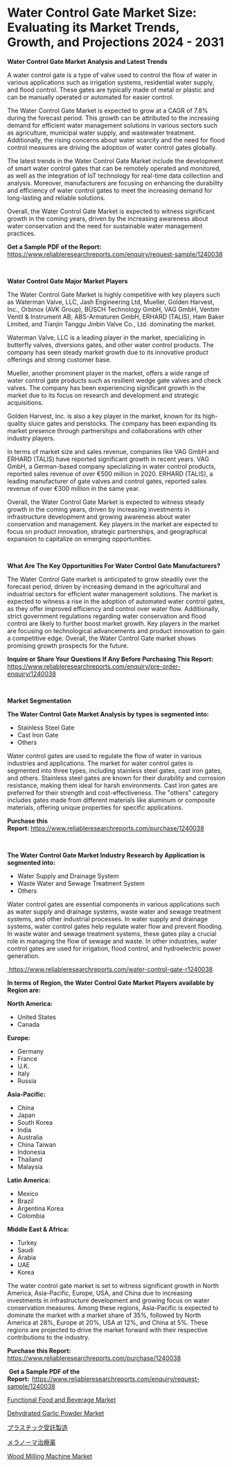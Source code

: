 <p><h1>Water Control Gate Market Size: Evaluating its Market Trends, Growth, and Projections 2024 - 2031</h1></p><p><strong>Water Control Gate Market Analysis and Latest Trends</strong></p>
<p><p>A water control gate is a type of valve used to control the flow of water in various applications such as irrigation systems, residential water supply, and flood control. These gates are typically made of metal or plastic and can be manually operated or automated for easier control.</p><p>The Water Control Gate Market is expected to grow at a CAGR of 7.8% during the forecast period. This growth can be attributed to the increasing demand for efficient water management solutions in various sectors such as agriculture, municipal water supply, and wastewater treatment. Additionally, the rising concerns about water scarcity and the need for flood control measures are driving the adoption of water control gates globally.</p><p>The latest trends in the Water Control Gate Market include the development of smart water control gates that can be remotely operated and monitored, as well as the integration of IoT technology for real-time data collection and analysis. Moreover, manufacturers are focusing on enhancing the durability and efficiency of water control gates to meet the increasing demand for long-lasting and reliable solutions.</p><p>Overall, the Water Control Gate Market is expected to witness significant growth in the coming years, driven by the increasing awareness about water conservation and the need for sustainable water management practices.</p></p>
<p><strong>Get a Sample PDF of the Report:&nbsp;</strong> <a href="https://www.reliableresearchreports.com/enquiry/request-sample/1240038">https://www.reliableresearchreports.com/enquiry/request-sample/1240038</a></p>
<p>&nbsp;</p>
<p><strong>Water Control Gate Major Market Players</strong></p>
<p><p>The Water Control Gate Market is highly competitive with key players such as Waterman Valve, LLC, Jash Engineering Ltd, Mueller, Golden Harvest, Inc., Orbinox (AVK Group), BÜSCH Technology GmbH, VAG GmbH, Ventim Ventil & Instrument AB, ABS-Armaturen GmbH, ERHARD (TALIS), Ham Baker Limited, and Tianjin Tanggu Jinbin Valve Co., Ltd. dominating the market.</p><p>Waterman Valve, LLC is a leading player in the market, specializing in butterfly valves, diversions gates, and other water control products. The company has seen steady market growth due to its innovative product offerings and strong customer base.</p><p>Mueller, another prominent player in the market, offers a wide range of water control gate products such as resilient wedge gate valves and check valves. The company has been experiencing significant growth in the market due to its focus on research and development and strategic acquisitions.</p><p>Golden Harvest, Inc. is also a key player in the market, known for its high-quality sluice gates and penstocks. The company has been expanding its market presence through partnerships and collaborations with other industry players.</p><p>In terms of market size and sales revenue, companies like VAG GmbH and ERHARD (TALIS) have reported significant growth in recent years. VAG GmbH, a German-based company specializing in water control products, reported sales revenue of over €500 million in 2020. ERHARD (TALIS), a leading manufacturer of gate valves and control gates, reported sales revenue of over €300 million in the same year.</p><p>Overall, the Water Control Gate Market is expected to witness steady growth in the coming years, driven by increasing investments in infrastructure development and growing awareness about water conservation and management. Key players in the market are expected to focus on product innovation, strategic partnerships, and geographical expansion to capitalize on emerging opportunities.</p></p>
<p>&nbsp;</p>
<p><strong>What Are The Key Opportunities For Water Control Gate Manufacturers?</strong></p>
<p><p>The Water Control Gate market is anticipated to grow steadily over the forecast period, driven by increasing demand in the agricultural and industrial sectors for efficient water management solutions. The market is expected to witness a rise in the adoption of automated water control gates, as they offer improved efficiency and control over water flow. Additionally, strict government regulations regarding water conservation and flood control are likely to further boost market growth. Key players in the market are focusing on technological advancements and product innovation to gain a competitive edge. Overall, the Water Control Gate market shows promising growth prospects for the future.</p></p>
<p><strong>Inquire or Share Your Questions If Any Before Purchasing This Report:</strong> <a href="https://www.reliableresearchreports.com/enquiry/pre-order-enquiry/1240038">https://www.reliableresearchreports.com/enquiry/pre-order-enquiry/1240038</a></p>
<p>&nbsp;</p>
<p><strong>Market Segmentation</strong></p>
<p><strong>The Water Control Gate Market Analysis by types is segmented into:</strong></p>
<p><ul><li>Stainless Steel Gate</li><li>Cast Iron Gate</li><li>Others</li></ul></p>
<p><p>Water control gates are used to regulate the flow of water in various industries and applications. The market for water control gates is segmented into three types, including stainless steel gates, cast iron gates, and others. Stainless steel gates are known for their durability and corrosion resistance, making them ideal for harsh environments. Cast iron gates are preferred for their strength and cost-effectiveness. The "others" category includes gates made from different materials like aluminum or composite materials, offering unique properties for specific applications.</p></p>
<p><strong>Purchase this Report:&nbsp;</strong><a href="https://www.reliableresearchreports.com/purchase/1240038">https://www.reliableresearchreports.com/purchase/1240038</a></p>
<p>&nbsp;</p>
<p><strong>The Water Control Gate Market Industry Research by Application is segmented into:</strong></p>
<p><ul><li>Water Supply and Drainage System</li><li>Waste Water and Sewage Treatment System</li><li>Others</li></ul></p>
<p><p>Water control gates are essential components in various applications such as water supply and drainage systems, waste water and sewage treatment systems, and other industrial processes. In water supply and drainage systems, water control gates help regulate water flow and prevent flooding. In waste water and sewage treatment systems, these gates play a crucial role in managing the flow of sewage and waste. In other industries, water control gates are used for irrigation, flood control, and hydroelectric power generation.</p></p>
<p><a href="https://www.reliableresearchreports.com/water-control-gate-r1240038">&nbsp;https://www.reliableresearchreports.com/water-control-gate-r1240038</a></p>
<p><strong>In terms of Region, the Water Control Gate Market Players available by Region are:</strong></p>
<p>
    <p> <strong> North America: </strong>
        <ul>
            <li>United States</li>
            <li>Canada</li>
        </ul>
        </p> 
    <p> <strong> Europe: </strong>
        <ul>
            <li>Germany</li>
            <li>France</li>
            <li>U.K.</li>
            <li>Italy</li>
            <li>Russia</li>
        </ul>
        </p> 
    <p> <strong> Asia-Pacific: </strong>
        <ul>
            <li>China</li>
            <li>Japan</li>
            <li>South Korea</li>
            <li>India</li>
            <li>Australia</li>
            <li>China Taiwan</li>
            <li>Indonesia</li>
            <li>Thailand</li>
            <li>Malaysia</li>
        </ul>
        </p> 
    <p> <strong> Latin America: </strong>
        <ul>
            <li>Mexico</li>
            <li>Brazil</li>
            <li>Argentina Korea</li>
            <li>Colombia</li>
        </ul>
        </p> 
    <p> <strong> Middle East & Africa: </strong>
        <ul>
            <li>Turkey</li>
            <li>Saudi</li>
            <li>Arabia</li>
            <li>UAE</li>
            <li>Korea</li>
        </ul>
    </p>
    </p>
<p><p>The water control gate market is set to witness significant growth in North America, Asia-Pacific, Europe, USA, and China due to increasing investments in infrastructure development and growing focus on water conservation measures. Among these regions, Asia-Pacific is expected to dominate the market with a market share of 35%, followed by North America at 28%, Europe at 20%, USA at 12%, and China at 5%. These regions are projected to drive the market forward with their respective contributions to the industry.</p></p>
<p><strong>Purchase this Report: </strong><a href="https://www.reliableresearchreports.com/purchase/1240038">https://www.reliableresearchreports.com/purchase/1240038</a></p>
<p>&nbsp;<strong>Get a Sample PDF of the Report:&nbsp;&nbsp;</strong><a href="https://www.reliableresearchreports.com/enquiry/request-sample/1240038">https://www.reliableresearchreports.com/enquiry/request-sample/1240038</a></p>
<p><strong></strong></p>
<p><p><a href="https://www.linkedin.com/pulse/analyzing-functional-food-beverage-market-global-industry-wtrhe?trackingId=Q76JJtG%2FPE47%2Br1Wq8hn%2FA%3D%3D">Functional Food and Beverage Market</a></p><p><a href="https://www.linkedin.com/pulse/dehydrated-garlic-powder-market-size-cagr-trends-2024-2030-ln2ie?trackingId=5Wu6chuUxPZgpWSHpC3Lvw%3D%3D">Dehydrated Garlic Powder Market</a></p><p><a href="https://github.com/joaejkdzgyljvo6/Market-Research-Report-List-1/blob/main/966845535054.md">プラスチック受託製造</a></p><p><a href="https://github.com/ppmazlotr77499/Market-Research-Report-List-1/blob/main/249635335053.md">メラノーマ治療薬</a></p><p><a href="https://github.com/nicoletavirag/Market-Research-Report-List-3/blob/main/wood-milling-machine-market.md">Wood Milling Machine Market</a></p></p>